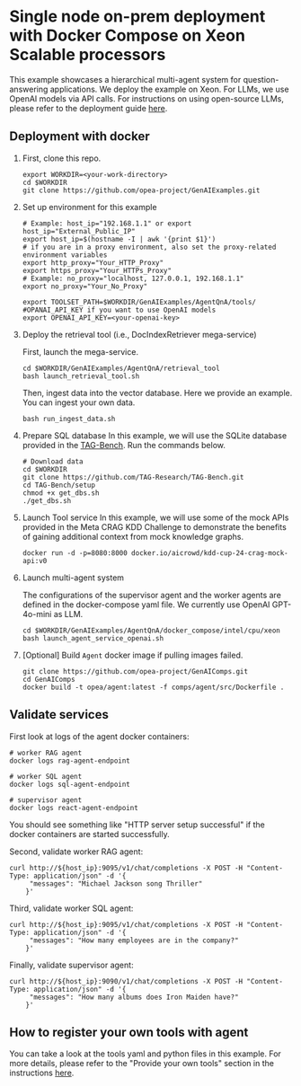 # Single node on-prem deployment with Docker Compose on Xeon Scalable processors

This example showcases a hierarchical multi-agent system for question-answering applications. We deploy the example on Xeon. For LLMs, we use OpenAI models via API calls. For instructions on using open-source LLMs, please refer to the deployment guide [here](../../../../README.md).

## Deployment with docker

1. First, clone this repo.
   ```
   export WORKDIR=<your-work-directory>
   cd $WORKDIR
   git clone https://github.com/opea-project/GenAIExamples.git
   ```
2. Set up environment for this example </br>

   ```
   # Example: host_ip="192.168.1.1" or export host_ip="External_Public_IP"
   export host_ip=$(hostname -I | awk '{print $1}')
   # if you are in a proxy environment, also set the proxy-related environment variables
   export http_proxy="Your_HTTP_Proxy"
   export https_proxy="Your_HTTPs_Proxy"
   # Example: no_proxy="localhost, 127.0.0.1, 192.168.1.1"
   export no_proxy="Your_No_Proxy"

   export TOOLSET_PATH=$WORKDIR/GenAIExamples/AgentQnA/tools/
   #OPANAI_API_KEY if you want to use OpenAI models
   export OPENAI_API_KEY=<your-openai-key>
   ```

3. Deploy the retrieval tool (i.e., DocIndexRetriever mega-service)

   First, launch the mega-service.

   ```
   cd $WORKDIR/GenAIExamples/AgentQnA/retrieval_tool
   bash launch_retrieval_tool.sh
   ```

   Then, ingest data into the vector database. Here we provide an example. You can ingest your own data.

   ```
   bash run_ingest_data.sh
   ```

4. Prepare SQL database
   In this example, we will use the SQLite database provided in the [TAG-Bench](https://github.com/TAG-Research/TAG-Bench/tree/main). Run the commands below.

   ```
   # Download data
   cd $WORKDIR
   git clone https://github.com/TAG-Research/TAG-Bench.git
   cd TAG-Bench/setup
   chmod +x get_dbs.sh
   ./get_dbs.sh
   ```

5. Launch Tool service
   In this example, we will use some of the mock APIs provided in the Meta CRAG KDD Challenge to demonstrate the benefits of gaining additional context from mock knowledge graphs.
   ```
   docker run -d -p=8080:8000 docker.io/aicrowd/kdd-cup-24-crag-mock-api:v0
   ```
6. Launch multi-agent system

   The configurations of the supervisor agent and the worker agents are defined in the docker-compose yaml file. We currently use OpenAI GPT-4o-mini as LLM.

   ```
   cd $WORKDIR/GenAIExamples/AgentQnA/docker_compose/intel/cpu/xeon
   bash launch_agent_service_openai.sh
   ```

7. [Optional] Build `Agent` docker image if pulling images failed.

   ```
   git clone https://github.com/opea-project/GenAIComps.git
   cd GenAIComps
   docker build -t opea/agent:latest -f comps/agent/src/Dockerfile .
   ```

## Validate services

First look at logs of the agent docker containers:

```
# worker RAG agent
docker logs rag-agent-endpoint

# worker SQL agent
docker logs sql-agent-endpoint
```

```
# supervisor agent
docker logs react-agent-endpoint
```

You should see something like "HTTP server setup successful" if the docker containers are started successfully.</p>

Second, validate worker RAG agent:

```
curl http://${host_ip}:9095/v1/chat/completions -X POST -H "Content-Type: application/json" -d '{
     "messages": "Michael Jackson song Thriller"
    }'
```

Third, validate worker SQL agent:

```
curl http://${host_ip}:9095/v1/chat/completions -X POST -H "Content-Type: application/json" -d '{
     "messages": "How many employees are in the company?"
    }'
```

Finally, validate supervisor agent:

```
curl http://${host_ip}:9090/v1/chat/completions -X POST -H "Content-Type: application/json" -d '{
     "messages": "How many albums does Iron Maiden have?"
    }'
```

## How to register your own tools with agent

You can take a look at the tools yaml and python files in this example. For more details, please refer to the "Provide your own tools" section in the instructions [here](https://github.com/opea-project/GenAIComps/tree/main/comps/agent/src/README.md).
